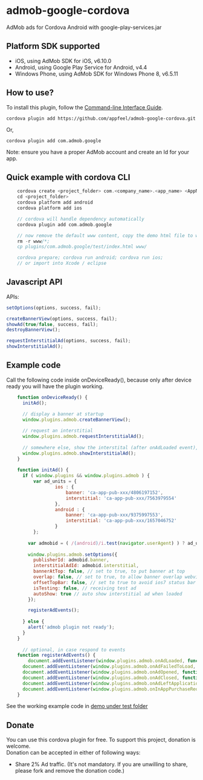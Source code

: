 admob-google-cordova
====================

AdMob ads for Cordova Android with google-play-services.jar

## Platform SDK supported ##

* iOS, using AdMob SDK for iOS, v6.10.0
* Android, using Google Play Service for Android, v4.4
* Windows Phone, using AdMob SDK for Windows Phone 8, v6.5.11

## How to use? ##
To install this plugin, follow the [Command-line Interface Guide](http://cordova.apache.org/docs/en/edge/guide_cli_index.md.html#The%20Command-line%20Interface).

    cordova plugin add https://github.com/appfeel/admob-google-cordova.git
    
Or,

    cordova plugin add com.admob.google

Note: ensure you have a proper AdMob account and create an Id for your app.

## Quick example with cordova CLI ##
```c
    cordova create <project_folder> com.<company_name>.<app_name> <AppName>
    cd <project_folder>
    cordova platform add android
    cordova platform add ios

    // cordova will handle dependency automatically
    cordova plugin add com.admob.google

    // now remove the default www content, copy the demo html file to www
    rm -r www/*;
    cp plugins/com.admob.google/test/index.html www/

    cordova prepare; cordova run android; cordova run ios;
    // or import into Xcode / eclipse
```

## Javascript API ##

APIs:
```javascript
setOptions(options, success, fail);

createBannerView(options, success, fail);
showAd(true/false, success, fail); 
destroyBannerView();

requestInterstitialAd(options, success, fail);
showInterstitialAd();
```

## Example code ##
Call the following code inside onDeviceReady(), because only after device ready you will have the plugin working.
```javascript
    function onDeviceReady() {
      initAd();

      // display a banner at startup
      window.plugins.admob.createBannerView();
        
      // request an interstitial
      window.plugins.admob.requestInterstitialAd();
        
      // somewhere else, show the interstital (after onAdLoaded event), not needed if set autoShow = true
      window.plugins.admob.showInterstitialAd();
    }
    
    function initAd() {
      if ( window.plugins && window.plugins.admob ) {
    	  var ad_units = {
				  ios : {
					  banner: 'ca-app-pub-xxx/4806197152',
					  interstitial: 'ca-app-pub-xxx/7563979554'
				  },
				  android : {
					  banner: 'ca-app-pub-xxx/9375997553',
					  interstitial: 'ca-app-pub-xxx/1657046752'
				  }
    	  };
    	  
        var admobid = ( /(android)/i.test(navigator.userAgent) ) ? ad_units.android : ad_units.ios;
            
        window.plugins.admob.setOptions({
          publisherId: admobid.banner,
          interstitialAdId: admobid.interstitial,
          bannerAtTop: false, // set to true, to put banner at top
          overlap: false, // set to true, to allow banner overlap webview
          offsetTopBar: false, // set to true to avoid ios7 status bar overlap
          isTesting: false, // receiving test ad
          autoShow: true // auto show interstitial ad when loaded
        });

        registerAdEvents();
            
      } else {
        alert('admob plugin not ready');
      }
    }
	  
	  // optional, in case respond to events
    function registerAdEvents() {
    	document.addEventListener(window.plugins.admob.onAdLoaded, function (e) {});
      document.addEventListener(window.plugins.admob.onAdFailedToLoad, function (e) {});
      document.addEventListener(window.plugins.admob.onAdOpened, function (e) {});
      document.addEventListener(window.plugins.admob.onAdClosed, function (e) {});
      document.addEventListener(window.plugins.admob.onAdLeftApplication, function (e) {});
      document.addEventListener(window.plugins.admob.onInAppPurchaseRequested, function (e) { });
    }
```

See the working example code in [demo under test folder](test/index.html)

## Donate ##
You can use this cordova plugin for free. To support this project, donation is welcome.  
Donation can be accepted in either of following ways:
* Share 2% Ad traffic. (It's not mandatory. If you are unwilling to share, please fork and remove the donation code.)
